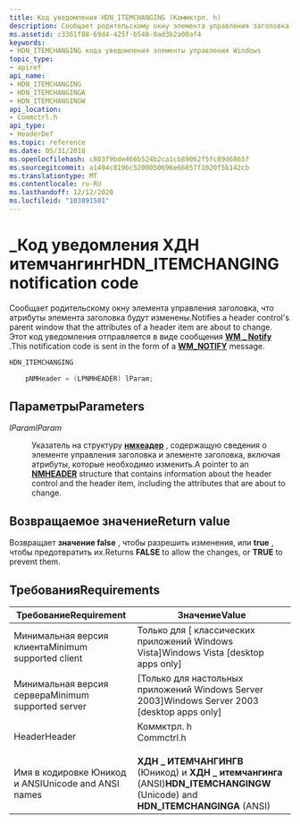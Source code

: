 ```yaml
---
title: Код уведомления HDN_ITEMCHANGING (Коммктрл. h)
description: Сообщает родительскому окну элемента управления заголовка, что атрибуты элемента заголовка будут изменены. Этот код уведомления отправляется в виде \_ сообщения WM notify.
ms.assetid: c3361f88-69d4-425f-b548-0ad3b2a00af4
keywords:
- HDN_ITEMCHANGING кода уведомления элементы управления Windows
topic_type:
- apiref
api_name:
- HDN_ITEMCHANGING
- HDN_ITEMCHANGINGA
- HDN_ITEMCHANGINGW
api_location:
- Commctrl.h
api_type:
- HeaderDef
ms.topic: reference
ms.date: 05/31/2018
ms.openlocfilehash: c803f9bde466b524b2ca1cb89062f5fc89d6865f
ms.sourcegitcommit: a1494c819bc5200050696e66057f1020f5b142cb
ms.translationtype: MT
ms.contentlocale: ru-RU
ms.lasthandoff: 12/12/2020
ms.locfileid: "103891501"
---
```

# <a name="hdn_itemchanging-notification-code"></a><span data-ttu-id="77014-105">\_Код уведомления ХДН итемчангинг</span><span class="sxs-lookup"><span data-stu-id="77014-105">HDN\_ITEMCHANGING notification code</span></span>

<span data-ttu-id="77014-106">Сообщает родительскому окну элемента управления заголовка, что атрибуты элемента заголовка будут изменены.</span><span class="sxs-lookup"><span data-stu-id="77014-106">Notifies a header control's parent window that the attributes of a header item are about to change.</span></span> <span data-ttu-id="77014-107">Этот код уведомления отправляется в виде сообщения [**WM \_ Notify**](wm-notify.md) .</span><span class="sxs-lookup"><span data-stu-id="77014-107">This notification code is sent in the form of a [**WM\_NOTIFY**](wm-notify.md) message.</span></span>


```C++
HDN_ITEMCHANGING

    pNMHeader = (LPNMHEADER) lParam; 
```



## <a name="parameters"></a><span data-ttu-id="77014-108">Параметры</span><span class="sxs-lookup"><span data-stu-id="77014-108">Parameters</span></span>

<dl> <dt>

<span data-ttu-id="77014-109">*lParam*</span><span class="sxs-lookup"><span data-stu-id="77014-109">*lParam*</span></span> 
</dt> <dd>

<span data-ttu-id="77014-110">Указатель на структуру [**нмхеадер**](/windows/win32/api/commctrl/ns-commctrl-nmheadera) , содержащую сведения о элементе управления заголовка и элементе заголовка, включая атрибуты, которые необходимо изменить.</span><span class="sxs-lookup"><span data-stu-id="77014-110">A pointer to an [**NMHEADER**](/windows/win32/api/commctrl/ns-commctrl-nmheadera) structure that contains information about the header control and the header item, including the attributes that are about to change.</span></span>

</dd> </dl>

## <a name="return-value"></a><span data-ttu-id="77014-111">Возвращаемое значение</span><span class="sxs-lookup"><span data-stu-id="77014-111">Return value</span></span>

<span data-ttu-id="77014-112">Возвращает **значение false** , чтобы разрешить изменения, или **true** , чтобы предотвратить их.</span><span class="sxs-lookup"><span data-stu-id="77014-112">Returns **FALSE** to allow the changes, or **TRUE** to prevent them.</span></span>

## <a name="requirements"></a><span data-ttu-id="77014-113">Требования</span><span class="sxs-lookup"><span data-stu-id="77014-113">Requirements</span></span>



| <span data-ttu-id="77014-114">Требование</span><span class="sxs-lookup"><span data-stu-id="77014-114">Requirement</span></span> | <span data-ttu-id="77014-115">Значение</span><span class="sxs-lookup"><span data-stu-id="77014-115">Value</span></span> |
|-------------------------------------|---------------------------------------------------------------------------------------|
| <span data-ttu-id="77014-116">Минимальная версия клиента</span><span class="sxs-lookup"><span data-stu-id="77014-116">Minimum supported client</span></span><br/> | <span data-ttu-id="77014-117">Только для \[ классических приложений Windows Vista\]</span><span class="sxs-lookup"><span data-stu-id="77014-117">Windows Vista \[desktop apps only\]</span></span><br/>                                        |
| <span data-ttu-id="77014-118">Минимальная версия сервера</span><span class="sxs-lookup"><span data-stu-id="77014-118">Minimum supported server</span></span><br/> | <span data-ttu-id="77014-119">\[Только для настольных приложений Windows Server 2003\]</span><span class="sxs-lookup"><span data-stu-id="77014-119">Windows Server 2003 \[desktop apps only\]</span></span><br/>                                  |
| <span data-ttu-id="77014-120">Header</span><span class="sxs-lookup"><span data-stu-id="77014-120">Header</span></span><br/>                   | <dl> <span data-ttu-id="77014-121"><dt>Коммктрл. h</dt></span><span class="sxs-lookup"><span data-stu-id="77014-121"><dt>Commctrl.h</dt></span></span> </dl> |
| <span data-ttu-id="77014-122">Имя в кодировке Юникод и ANSI</span><span class="sxs-lookup"><span data-stu-id="77014-122">Unicode and ANSI names</span></span><br/>   | <span data-ttu-id="77014-123">**ХДН \_ ИТЕМЧАНГИНГВ** (Юникод) и **ХДН \_ итемчангинга** (ANSI)</span><span class="sxs-lookup"><span data-stu-id="77014-123">**HDN\_ITEMCHANGINGW** (Unicode) and **HDN\_ITEMCHANGINGA** (ANSI)</span></span><br/>         |



 

 






